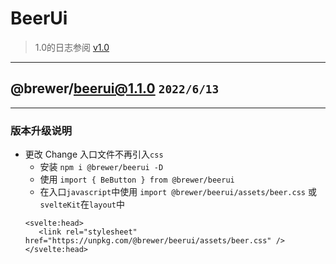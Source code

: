 # BeerUi 

> 1.0的日志参阅 [v1.0](./logs/v1.0.md)

----
## @brewer/beerui@1.1.0 `2022/6/13`
----

### 版本升级说明
- 更改 Change 入口文件不再引入`css` 
  - 安装 `npm i @brewer/beerui -D`
  - 使用 `import { BeButton } from @brewer/beerui`
  - 在入口`javascript`中使用 `import @brewer/beerui/assets/beer.css` 或 `svelteKit`在`layout`中
  ```
  <svelte:head>
     <link rel="stylesheet" href="https://unpkg.com/@brewer/beerui/assets/beer.css" />
  </svelte:head>
  ```
